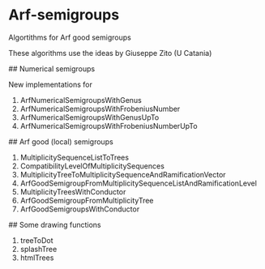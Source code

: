 # Arf-semigroups

Algortithms for Arf good semigroups

These algorithms use the ideas by Giuseppe Zito (U Catania)

## Numerical semigroups

New implementations for

1. ArfNumericalSemigroupsWithGenus  
1. ArfNumericalSemigroupsWithFrobeniusNumber
1. ArfNumericalSemigroupsWithGenusUpTo
1. ArfNumericalSemigroupsWithFrobeniusNumberUpTo


## Arf good (local) semigroups

1. MultiplicitySequenceListToTrees
1. CompatibilityLevelOfMultiplicitySequences
1. MultiplicityTreeToMultiplicitySequenceAndRamificationVector
1. ArfGoodSemigroupFromMultiplicitySequenceListAndRamificationLevel
1. MultiplicityTreesWithConductor
1. ArfGoodSemigroupFromMultiplicityTree
1. ArfGoodSemigroupsWithConductor

## Some drawing functions

1. treeToDot
1. splashTree
1. htmlTrees

